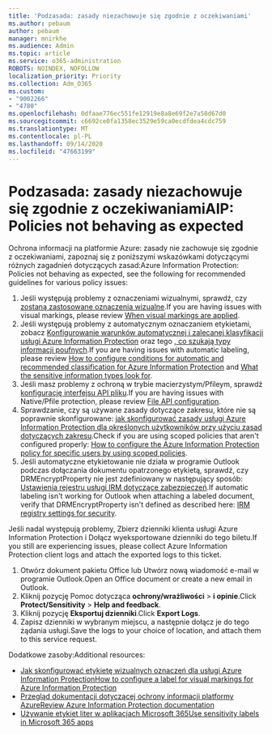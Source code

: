 ```yaml
---
title: 'Podzasada: zasady niezachowuje się zgodnie z oczekiwaniami'
ms.author: pebaum
author: pebaum
manager: mnirkhe
ms.audience: Admin
ms.topic: article
ms.service: o365-administration
ROBOTS: NOINDEX, NOFOLLOW
localization_priority: Priority
ms.collection: Adm_O365
ms.custom:
- "9002266"
- "4780"
ms.openlocfilehash: 0dfaae776ec551fe12919e8a8e69f2e7a58d67d0
ms.sourcegitcommit: c6692ce0fa1358ec3529e59ca0ecdfdea4cdc759
ms.translationtype: MT
ms.contentlocale: pl-PL
ms.lasthandoff: 09/14/2020
ms.locfileid: "47663199"
---
```

# <a name="aip-policies-not-behaving-as-expected"></a><span data-ttu-id="746f4-102">Podzasada: zasady niezachowuje się zgodnie z oczekiwaniami</span><span class="sxs-lookup"><span data-stu-id="746f4-102">AIP: Policies not behaving as expected</span></span>

<span data-ttu-id="746f4-103">Ochrona informacji na platformie Azure: zasady nie zachowuje się zgodnie z oczekiwaniami, zapoznaj się z poniższymi wskazówkami dotyczącymi różnych zagadnień dotyczących zasad:</span><span class="sxs-lookup"><span data-stu-id="746f4-103">Azure Information Protection: Policies not behaving as expected, see the following for recommended guidelines for various policy issues:</span></span>

1. <span data-ttu-id="746f4-104">Jeśli występują problemy z oznaczeniami wizualnymi, sprawdź, czy [zostaną zastosowane oznaczenia wizualne](https://docs.microsoft.com/azure/information-protection/configure-policy-markings#when-visual-markings-are-applied).</span><span class="sxs-lookup"><span data-stu-id="746f4-104">If you are having issues with visual markings, please review [When visual markings are applied](https://docs.microsoft.com/azure/information-protection/configure-policy-markings#when-visual-markings-are-applied).</span></span>
2. <span data-ttu-id="746f4-105">Jeśli występują problemy z automatycznym oznaczaniem etykietami, zobacz [Konfigurowanie warunków automatycznej i zalecanej klasyfikacji usługi Azure Information Protection](https://docs.microsoft.com/azure/information-protection/configure-policy-classification) oraz tego [, co szukają typy informacji poufnych](https://docs.microsoft.com/microsoft-365/compliance/sensitive-information-type-entity-definitions).</span><span class="sxs-lookup"><span data-stu-id="746f4-105">If you are having issues with automatic labeling, please review [How to configure conditions for automatic and recommended classification for Azure Information Protection](https://docs.microsoft.com/azure/information-protection/configure-policy-classification) and [What the sensitive information types look for](https://docs.microsoft.com/microsoft-365/compliance/sensitive-information-type-entity-definitions).</span></span>
3. <span data-ttu-id="746f4-106">Jeśli masz problemy z ochroną w trybie macierzystym/Pfileym, sprawdź [konfigurację interfejsu API pliku](https://docs.microsoft.com/azure/information-protection/develop/file-api-configuration).</span><span class="sxs-lookup"><span data-stu-id="746f4-106">If you are having issues with Native/Pfile protection, please review [File API configuration](https://docs.microsoft.com/azure/information-protection/develop/file-api-configuration).</span></span>
4. <span data-ttu-id="746f4-107">Sprawdzanie, czy są używane zasady dotyczące zakresu, które nie są poprawnie skonfigurowane: [jak skonfigurować zasady usługi Azure Information Protection dla określonych użytkowników przy użyciu zasad dotyczących zakresu](https://docs.microsoft.com/azure/information-protection/configure-policy-scope).</span><span class="sxs-lookup"><span data-stu-id="746f4-107">Check if you are using scoped policies that aren't configured properly: [How to configure the Azure Information Protection policy for specific users by using scoped policies](https://docs.microsoft.com/azure/information-protection/configure-policy-scope).</span></span>
5. <span data-ttu-id="746f4-108">Jeśli automatyczne etykietowanie nie działa w programie Outlook podczas dołączania dokumentu opatrzonego etykietą, sprawdź, czy DRMEncryptProperty nie jest zdefiniowany w następujący sposób: [Ustawienia rejestru usługi IRM dotyczące zabezpieczeń](https://docs.microsoft.com/deployoffice/security/protect-sensitive-messages-and-documents-by-using-irm-in-office#office-2016-irm-registry-key-options).</span><span class="sxs-lookup"><span data-stu-id="746f4-108">If automatic labeling isn't working for Outlook when attaching a labeled document, verify that DRMEncryptProperty isn't defined as described here: [IRM registry settings for security](https://docs.microsoft.com/deployoffice/security/protect-sensitive-messages-and-documents-by-using-irm-in-office#office-2016-irm-registry-key-options).</span></span>

<span data-ttu-id="746f4-109">Jeśli nadal występują problemy, Zbierz dzienniki klienta usługi Azure Information Protection i Dołącz wyeksportowane dzienniki do tego biletu.</span><span class="sxs-lookup"><span data-stu-id="746f4-109">If you still are experiencing issues, please collect Azure Information Protection client logs and attach the exported logs to this ticket.</span></span>

1. <span data-ttu-id="746f4-110">Otwórz dokument pakietu Office lub Utwórz nową wiadomość e-mail w programie Outlook.</span><span class="sxs-lookup"><span data-stu-id="746f4-110">Open an Office document or create a new email in Outlook.</span></span>
2. <span data-ttu-id="746f4-111">Kliknij pozycję Pomoc dotycząca **ochrony/wrażliwości**  >  **i opinie**.</span><span class="sxs-lookup"><span data-stu-id="746f4-111">Click **Protect/Sensitivity** > **Help and feedback**.</span></span>
3. <span data-ttu-id="746f4-112">Kliknij pozycję **Eksportuj dzienniki**.</span><span class="sxs-lookup"><span data-stu-id="746f4-112">Click **Export Logs**.</span></span>
4. <span data-ttu-id="746f4-113">Zapisz dzienniki w wybranym miejscu, a następnie dołącz je do tego żądania usługi.</span><span class="sxs-lookup"><span data-stu-id="746f4-113">Save the logs to your choice of location, and attach them to this service request.</span></span>

<span data-ttu-id="746f4-114">Dodatkowe zasoby:</span><span class="sxs-lookup"><span data-stu-id="746f4-114">Additional resources:</span></span>

- [<span data-ttu-id="746f4-115">Jak skonfigurować etykietę wizualnych oznaczeń dla usługi Azure Information Protection</span><span class="sxs-lookup"><span data-stu-id="746f4-115">How to configure a label for visual markings for Azure Information Protection</span></span>](https://docs.microsoft.com/azure/information-protection/configure-policy-markings)
- [<span data-ttu-id="746f4-116">Przegląd dokumentacji dotyczącej ochrony informacji platformy Azure</span><span class="sxs-lookup"><span data-stu-id="746f4-116">Review Azure Information Protection documentation</span></span>](https://docs.microsoft.com/azure/information-protection/what-is-information-protection)
- [<span data-ttu-id="746f4-117">Używanie etykiet liter w aplikacjach Microsoft 365</span><span class="sxs-lookup"><span data-stu-id="746f4-117">Use sensitivity labels in Microsoft 365 apps</span></span>](https://docs.microsoft.com/microsoft-365/compliance/sensitivity-labels-office-apps)

